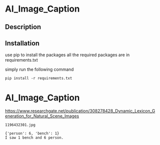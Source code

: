 # AI_Image_Caption

## Description

## Installation
use pip to install the packages
all the required packages are in requirements.txt

simply run the following command

```
pip install -r requirements.txt
```


# AI_Image_Caption
<!-- Dynamic Lexicon Generation for Natural Scene Images -->
https://www.researchgate.net/publication/308278428_Dynamic_Lexicon_Generation_for_Natural_Scene_Images


```
1196432301.jpg

{'person': 6, 'bench': 1}
I saw 1 bench and 6 person.
```